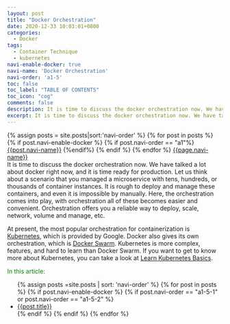 ```yaml
---
layout: post
title: "Docker Orchestration"
date: 2020-12-33 10:03:01+0800
categories:
  - Docker
tags:
  - Container Technique
  - kubernetes
navi-enable-docker: true
navi-name: 'Docker Orchestration'
navi-order: 'a1-5'
toc: false
toc_label: "TABLE OF CONTENTS"
toc_icon: "cog"
comments: false
description: It is time to discuss the docker orchestration now. We have talked a lot about docker right now, and it is time ready for production. Let us think about a scenario that you managed a microservice with tens, hundreds, or thousands of container instances. It is rough to deploy and manage these containers, and even it is impossible by manually. Here, the orchestration comes into play, with orchestration all of these becomes easier and convenient. Orchestration offers you a reliable way to deploy, scale, network, volume and manage, etc.
excerpt: It is time to discuss the docker orchestration now. We have talked a lot about docker right now, and it is time ready for production. Let us think about a scenario that you managed a microservice with tens, hundreds, or thousands of container instances. It is rough to deploy and manage these containers, and even it is impossible by manually. Here, the orchestration comes into play, with orchestration all of these becomes easier and convenient. Orchestration offers you a reliable way to deploy, scale, network, volume and manage, etc.
---
```

<!--navigation bar-->
<div class='navi-link-container'>
  {% assign posts = site.posts|sort:'navi-order' %}
  {% for post in posts %}
    {% if post.navi-enable-docker %}
        {% if post.navi-order == "a1"%}
            <a href="{{ site.baseurl }}{{ post.url }}" class='navi-link'>{{post.navi-name}}</a>
        {%endif%}
    {% endif %}
  {% endfor %}
<a class='navi-link' href="">{{page.navi-name}}</a>
</div>
<!--navigation bar-->
It is time to discuss the docker orchestration now. We have talked a lot about docker right now, and it is time ready for production. Let us think about a scenario that you managed a microservice with tens, hundreds, or thousands of container instances. It is rough to deploy and manage these containers, and even it is impossible by manually. Here, the orchestration comes into play, with orchestration all of these becomes easier and convenient. Orchestration offers you a reliable way to deploy, scale, network, volume and manage, etc.

At present, the most popular orchestration for containerization is [Kubernetes][2], which is provided by Google. Docker also gives its own orchestration, which is [Docker Swarm][3]. Kubernetes is more complex, features, and hard to learn than Docker Swarm. If you want to get to know more about Kubernetes, you can take a look at [Learn Kubernetes Basics][1].

<!--items-->
<div>
<span style="color: green;">In this article:</span>
<ul>
  {% assign posts =site.posts | sort: 'navi-order' %}
  {% for post in posts %}
    {% if post.navi-enable-docker %}
      {% if post.navi-order == "a1-5-1" or
            post.navi-order == "a1-5-2"
       %}
                <li><a href="{{ site.baseurl }}{{ post.url }}" class="item-link">{{post.title}}</a></li>
      {% endif %}
    {% endif %}
  {% endfor %}
</ul>
</div>
<!--items-->

[1]: https://kubernetes.io/docs/tutorials/kubernetes-basics/
[2]: https://kubernetes.io/
[3]: https://docs.docker.com/get-started/swarm-deploy/